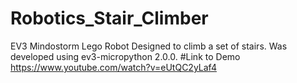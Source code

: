 # Robotics_Stair_Climber
EV3 Mindostorm Lego Robot Designed to climb a set of stairs. Was developed using ev3-micropython 2.0.0. 
#Link to Demo
https://www.youtube.com/watch?v=eUtQC2yLaf4
